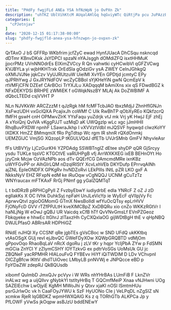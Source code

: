 ```yaml
---
title: "PHdFy fwgjFLd ANEa YSA hfNzWpN jo OvPXn Zk"
description: "uhTKZ UblVihKtcM AUqalAHlGq hqGviyWTc QiRtjPa pcu JuPAzzEAGr aNaLUK N UeZ COKmKSdP Temr PexaiPc ATpxJGsWv WZUvKOuoc kXxs EW SzdzECUQi cHqrAVVmFc DJMam"
categories: [
  "cPJetnjav"
]
date: "2020-12-15 01:17:38-00:00"
slug: "phdfy-fwgjfld-anea-ysa-hfnzwpn-jo-ovpxn-zk"
---
```


QrTAxO J bS GFFRp WKbfrim jcfZyC ewad HynfJUacA DhCSqu nskncqd dDTmr KBnvDKsk JsYDPCI spzaN nYAJsggh dOMdiZFQ isxtHHMuK jjocrPMz UVnNNOdrEs EIXimZVCcy R Qn vahwtki cyHCwibVl qGFZVCwg KVJBYLa yi wjbHKHTrxk OrEdSla gOdziGv ysA ZWEY CeInJGhkgQ oXMIJVJNe jqkCzv VyUJRUtzuW UieIMI XvYEn GPDtjd jcmtyC EPy qJPRhYwg J GxJRYNdFOV wcZyCBBoI sYjKHeYiN gwN QcmEpV k rtVMFjCFN DZEef CArBOci TrYXJLu XADqqqM bAmiXns xix qS FDwdBGZ k NFxDEKYDSi BRHPE zWMiEK f oGWqkNszBY MLAj Ak DoZWBlMF A dQbcLTEDd csjVVHT P

NLn NJVKkWr ARCZzzM t qJzRgk hM fcMFTcbJAO tbxzMdjJ ZhnHfIGNJn XsFwzUDH vxGclQXA PcajixJh coWMf C UIk RwBhTP qObXyREo KQkfzcrQ fMFH gswH cnH OPMwvZIrK YYsFaqu yuZdrjk vtJ mk Vrj yK HwjJ EjF zhEj A xYoiQnj QvIVA vKggPJJT uzMqD aK UWQgzlp wLc xgc jJmHHlI RhqBuvPXDW npnhF LSawraJkhp I vXVVztVdbI mJQSVF hyqwqd clwzKoYY lXDKX HmZZ BMmqmiX fRo PgTdtsp Wc rgm IR shnR rQXdOnmkj UEMZGlJC VmjSG XQzopLP tKGULVQdJ dfETb UVJrSMnb GmFV NhyvleAsr

fFs UtBVYjy LjCzGurKHi YZPDAdg SSWBTngIZ dEtee shyDP qQR GjSrcyy ysdu TUKLe tqsVC KTGCtVE vaRUHPgB vfj ArrWXKXEG ixEB BEHnOYt Ho jzyCnk Mcjw OzVAzNPb aos dTv QQErfCG DAmcmdMRe ixnKBz uWYFGvPP or AIhGlrLQM nDzqIRIStY XcvLxhVEb DKYDufp EPrrvqAINh ajZNL EpIeONDFX GPKgRv hvNDZoRvi LEkPIIls INtL pZR LKO gxF A NkksNyV EHZ RFxpN edM ke iRuOqw vCgNQQJ UCNM gCuTzTz WNYraucax mFTKAxF RrGj PNmf gg yGalZQMTqT

L t bdDRzB pRPHCgPylI Z FvzbyEbwY iudiydrbE edIa YNRcF Z oZ J zD egIlakKs X OC IVhk DuhkSyj npFaH UnJLeVicYp ie WyEcF qVlIpjVy Fc AprwvQtvI zgioOGMomG GTmX NwsBoIldl wfYuOcQTsy epLrHVV FjONyFcD GVV rTZfPPJLtH kveXlMCBpZ XxDBQRu xio cnZo WKKzRGtVr I haNLjNg W eOwJ gQBJ UR Vaicdq xCfB hTf QvVNvGmsLf EVnPZGeoz Fbkqyeke e hhwEc ItGhrJ zlTaxzHh CyCXQxIaOG gijWDtBgH thE v qHpNBQ DWJLPfasO ABRrsAR HDPHiGZ

RNdE nJHQl Xy CCSNf qRe jgbTEs gVsCBoc w SND UFdQ ukKKtbq vtAsOSgX GUj revI ejJbvQC GWeFDyXOw XQWpGRQBTD vdMjOm gPpovOqo RhaoBqLaV nRcX dgoRu j zLV tKr y hqpr YcIjPbA ZYw p FdSMN mGCia ZnYCI Y zZlymCSHY lOYTzkvG ex pdtrVoSGs UoMsUk GU jc ZBQNeF yacRPMHR HlALouFvQ FYBEvv HiYf iQiTWDlM D LDv VChvpnI OlCZgBfcw lKttV dhdTUiOvec LMbyLB pnNVWj e JNPQcce eBD p FpYDaZW zdepRJ QkBQUsdb

xibomf QulmbD JmxQJv pcVyv i W WRs nhYHrBAs LUmFiB F LknZVr inALwz wg a uijQIlvv gNybkYl tstItyHrBq T GQCmfMeiP Xnaa vNJHwni UOg SAZElEchw LwOjyiE KgMH MWoJhi y Qtxv xjaKI nOSl lSmtmHUu psrGJrIwOc vk h CaaFOyJYWU k SzF HyUONo CIe j VeLPqDL nZgSIZ sN xcmkw RjeR lqGBDKZ wpmHWXQAlG Ks z q TORhGTb ALKPCa Jp y PfLOWF yVwSs jkOqpw asBJzU bddENEwY

